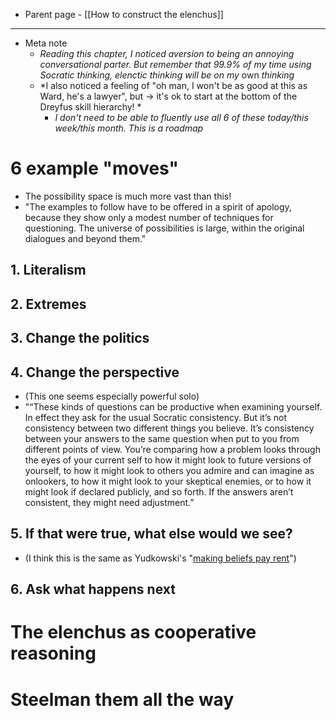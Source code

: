 - Parent page - [[How to construct the elenchus]]
---
- Meta note
	- *Reading this chapter, I noticed aversion to being an annoying conversational parter. But remember that 99.9% of my time using Socratic thinking, elenctic thinking will be on my* own *thinking*
	- *I also noticed a feeling of "oh man, I won't be as good at this as Ward, he's a lawyer", but → it's ok to start at the bottom of the Dreyfus skill hierarchy! *
		- *I don't need to be able to fluently use all 6 of these today/this week/this month. This is a roadmap*
# 6 example "moves"
- The possibility space is much more vast than this! 
- "The examples to follow have to be offered in a spirit of apology, because they show only a modest number of techniques for questioning. The universe of possibilities is large, within the original dialogues and beyond them."
## 1. Literalism

## 2. Extremes

## 3. Change the politics

## 4. Change the perspective
- (This one seems especially powerful solo)
- "“These kinds of questions can be productive when examining yourself. In effect they ask for the usual Socratic consistency. But it’s not consistency between two different things you believe. It’s consistency between your answers to the same question when put to you from different points of view. You’re comparing how a problem looks through the eyes of your current self to how it might look to future versions of yourself, to how it might look to others you admire and can imagine as onlookers, to how it might look to your skeptical enemies, or to how it might look if declared publicly, and so forth. If the answers aren’t consistent, they might need adjustment.”
## 5. If that were true, what else would we see?
- (I think this is the same as Yudkowski's "[making beliefs pay rent](https://www.lesswrong.com/posts/a7n8GdKiAZRX86T5A/making-beliefs-pay-rent-in-anticipated-experiences)")
## 6. Ask what happens next

# The elenchus as cooperative reasoning

# Steelman them all the way